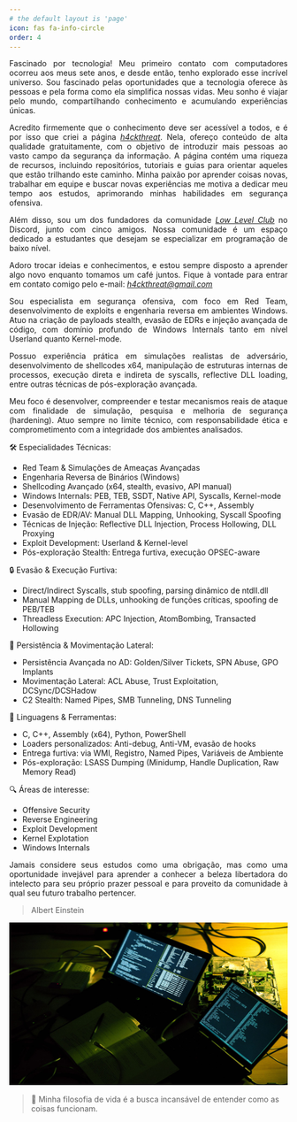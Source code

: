 ```yaml
---
# the default layout is 'page'
icon: fas fa-info-circle
order: 4
---
```


<p align="justify">Fascinado por tecnologia! Meu primeiro contato com computadores ocorreu aos meus sete anos, e desde então, tenho explorado esse incrível universo. Sou fascinado pelas oportunidades que a tecnologia oferece às pessoas e pela forma como ela simplifica nossas vidas. Meu sonho é viajar pelo mundo, compartilhando conhecimento e acumulando experiências únicas.</p>

<p align="justify">Acredito firmemente que o conhecimento deve ser acessível a todos, e é por isso que criei a página <a href="https://www.instagram.com/h4ckthreat/"><i>h4ckthreat</i></a>. Nela, ofereço conteúdo de alta qualidade gratuitamente, com o objetivo de introduzir mais pessoas ao vasto campo da segurança da informação. A página contém uma riqueza de recursos, incluindo repositórios, tutoriais e guias para orientar aqueles que estão trilhando este caminho. Minha paixão por aprender coisas novas, trabalhar em equipe e buscar novas experiências me motiva a dedicar meu tempo aos estudos, aprimorando minhas habilidades em segurança ofensiva.</p>

<p align="justify">Além disso, sou um dos fundadores da comunidade <a href="https://www.instagram.com/lowlevelclub/"><i>Low Level Club</i></a> no Discord, junto com cinco amigos. Nossa comunidade é um espaço dedicado a estudantes que desejam se especializar em programação de baixo nível.</p>

<p align="justify">Adoro trocar ideias e conhecimentos, e estou sempre disposto a aprender algo novo enquanto tomamos um café juntos. Fique à vontade para entrar em contato comigo pelo e-mail: <a href="mailto:h4ckthreat@gmail.com"><i>h4ckthreat@gmail.com</i></a></p>

<p align="justify">Sou especialista em segurança ofensiva, com foco em Red Team, desenvolvimento de exploits e engenharia reversa em ambientes Windows. Atuo na criação de payloads stealth, evasão de EDRs e injeção avançada de código, com domínio profundo de Windows Internals tanto em nível Userland quanto Kernel-mode.</p>

<p align="justify">Possuo experiência prática em simulações realistas de adversário, desenvolvimento de shellcodes x64, manipulação de estruturas internas de processos, execução direta e indireta de syscalls, reflective DLL loading, entre outras técnicas de pós-exploração avançada.</p>

<p align="justify">Meu foco é desenvolver, compreender e testar mecanismos reais de ataque com finalidade de simulação, pesquisa e melhoria de segurança (hardening). Atuo sempre no limite técnico, com responsabilidade ética e comprometimento com a integridade dos ambientes analisados.</p>

🛠️ Especialidades Técnicas:
<ul>
      <li>
          Red Team & Simulações de Ameaças Avançadas
       </li>
       <li>
          Engenharia Reversa de Binários (Windows)
       </li>
       <li>
          Shellcoding Avançado (x64, stealth, evasivo, API manual)
       </li>
       <li>
          Windows Internals: PEB, TEB, SSDT, Native API, Syscalls, Kernel-mode
       </li>
       <li>
          Desenvolvimento de Ferramentas Ofensivas: C, C++, Assembly
       </li>
       <li>
          Evasão de EDR/AV: Manual DLL Mapping, Unhooking, Syscall Spoofing
       </li>
       <li>
          Técnicas de Injeção: Reflective DLL Injection, Process Hollowing, DLL Proxying
       </li>
       <li>
          Exploit Development: Userland & Kernel-level
       </li>
       <li>
          Pós-exploração Stealth: Entrega furtiva, execução OPSEC-aware
      </li>
</ul>

🔒 Evasão & Execução Furtiva:
<ul>
       <li>
          Direct/Indirect Syscalls, stub spoofing, parsing dinâmico de ntdll.dll
       </li>
       <li>
           Manual Mapping de DLLs, unhooking de funções críticas, spoofing de PEB/TEB
       </li>
       <li>
          Threadless Execution: APC Injection, AtomBombing, Transacted Hollowing
      </li>
</ul>

🧬 Persistência & Movimentação Lateral:
<ul>
       <li>
          Persistência Avançada no AD: Golden/Silver Tickets, SPN Abuse, GPO Implants
       </li>
       <li>
           Movimentação Lateral: ACL Abuse, Trust Exploitation, DCSync/DCSHadow
       </li>
       <li>
          C2 Stealth: Named Pipes, SMB Tunneling, DNS Tunneling
       </li>
</ul>

📌 Linguagens & Ferramentas:
<ul>
       <li>
          C, C++, Assembly (x64), Python, PowerShell
       </li>
       <li>
           Loaders personalizados: Anti-debug, Anti-VM, evasão de hooks
       </li>
       <li>
          Entrega furtiva: via WMI, Registro, Named Pipes, Variáveis de Ambiente
       </li>
       <li>
          Pós-exploração: LSASS Dumping (Minidump, Handle Duplication, Raw Memory Read)
      </li>
</ul>

🔍 Áreas de interesse:
<ul>
        <li>
          Offensive Security
        </li>
        <li>
          Reverse Engineering
        </li>
        <li>
          Exploit Development
        </li>
        <li>
          Kernel Explotation
        </li>
        <li>
          Windows Internals
        </li>
</ul>
        
<p align="justify"> Jamais considere seus estudos como uma obrigação, mas como uma oportunidade invejável para aprender a conhecer a beleza libertadora do intelecto para seu próprio prazer pessoal e para proveito da comunidade à qual seu futuro trabalho pertencer.</p>

> Albert Einstein

![image](/assets/img/about/h4ckthreat.jpg)

> 🧠 Minha filosofia de vida é a busca incansável de entender como as coisas funcionam.

